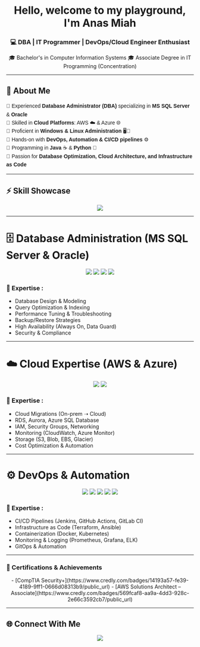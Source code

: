 <!-- Fancy GitHub Profile README -->

<h1 align="center"> Hello, welcome to my playground, I'm Anas Miah </h1>
<h3 align="center">💻 DBA | IT Programmer | DevOps/Cloud Engineer Enthusiast </h3>

<p align="center">
  🎓 Bachelor's in Computer Information Systems  
  🎓 Associate Degree in IT Programming (Concentration)  
</p>

---

## 🌟 About Me
<p align="left" style="font-family: 'Century Gothic', 'Trebuchet MS', sans-serif; font-size:14px; line-height:1.6;">
🔹 Experienced <b>Database Administrator (DBA)</b> specializing in <b>MS SQL Server</b> & <b>Oracle</b><br>
🔹 Skilled in <b>Cloud Platforms</b>: AWS ☁️ & Azure 🌐<br>
🔹 Proficient in <b>Windows & Linux Administration</b> 🖥️🐧<br>
🔹 Hands-on with <b>DevOps, Automation & CI/CD pipelines</b> ⚙️<br>
🔹 Programming in <b>Java</b> ☕ & <b>Python</b> 🐍<br>
🔹 Passion for <b>Database Optimization, Cloud Architecture, and Infrastructure as Code</b>
</p>

---

## ⚡ Skill Showcase

<p align="center">
  <img src="https://readme-typing-svg.herokuapp.com?size=22&duration=4000&color=00C7B7&center=true&vCenter=true&width=600&lines=MS+SQL+Server+%7C+Oracle+DBA;AWS+%7C+Azure+Cloud;DevOps+CI%2FCD+%7C+Terraform+%7C+Ansible;IT+Programmer+%7C+Database+Optimizer" />
</p>

---

# 🗄️ Database Administration (MS SQL Server & Oracle)
<p align="center">
  <img src="https://img.shields.io/badge/MS%20SQL%20Server-CC2927?style=for-the-badge&logo=microsoftsqlserver&logoColor=white&animation=glitch" />
  <img src="https://img.shields.io/badge/Oracle-F80000?style=for-the-badge&logo=oracle&logoColor=white&animation=glitch" />
  <img src="https://img.shields.io/badge/PL%2FSQL-blue?style=for-the-badge&animation=glitch" />
  <img src="https://img.shields.io/badge/T-SQL-green?style=for-the-badge&animation=glitch" />
</p>

### 🔑 Expertise :
- Database Design & Modeling  
- Query Optimization & Indexing  
- Performance Tuning & Troubleshooting  
- Backup/Restore Strategies  
- High Availability (Always On, Data Guard)  
- Security & Compliance  

---

# ☁️ Cloud Expertise (AWS & Azure)
<p align="center">
  <img src="https://img.shields.io/badge/AWS-232F3E?style=for-the-badge&logo=amazonaws&logoColor=FF9900&animation=glitch" />
  <img src="https://img.shields.io/badge/Azure-0089D6?style=for-the-badge&logo=microsoftazure&logoColor=white&animation=glitch" />
</p>

### 🔑 Expertise :
- Cloud Migrations (On-prem ➝ Cloud)  
- RDS, Aurora, Azure SQL Database  
- IAM, Security Groups, Networking  
- Monitoring (CloudWatch, Azure Monitor)  
- Storage (S3, Blob, EBS, Glacier)  
- Cost Optimization & Automation  

---

# ⚙️ DevOps & Automation
<p align="center">
  <img src="https://img.shields.io/badge/Jenkins-D24939?style=for-the-badge&logo=jenkins&logoColor=white&animation=glitch" />
  <img src="https://img.shields.io/badge/Terraform-844FBA?style=for-the-badge&logo=terraform&logoColor=white&animation=glitch" />
  <img src="https://img.shields.io/badge/Ansible-000000?style=for-the-badge&logo=ansible&logoColor=white&animation=glitch" />
  <img src="https://img.shields.io/badge/Docker-2496ED?style=for-the-badge&logo=docker&logoColor=white&animation=glitch" />
  <img src="https://img.shields.io/badge/Kubernetes-326CE5?style=for-the-badge&logo=kubernetes&logoColor=white&animation=glitch" />
</p> 

### 🔑 Expertise :
- CI/CD Pipelines (Jenkins, GitHub Actions, GitLab CI)  
- Infrastructure as Code (Terraform, Ansible)  
- Containerization (Docker, Kubernetes)  
- Monitoring & Logging (Prometheus, Grafana, ELK)  
- GitOps & Automation  

---

### 🏅 Certifications & Achievements

<p align="center">
- [CompTIA Security+](https://www.credly.com/badges/14193a57-fe39-4189-9ff1-0666d08313b9/public_url)  
- [AWS Solutions Architect – Associate](https://www.credly.com/badges/569fcaf8-aa9a-4dd3-928c-2e66c3592cb7/public_url)
</p>

---

## 🌐 Connect With Me
<p align="center">
  <a href="mailto:mdmiah5010@gmail.com">
    <img src="https://img.shields.io/badge/Email-D14836?style=for-the-badge&logo=gmail&logoColor=white&animation=glitch" />
  </a>
</p>
